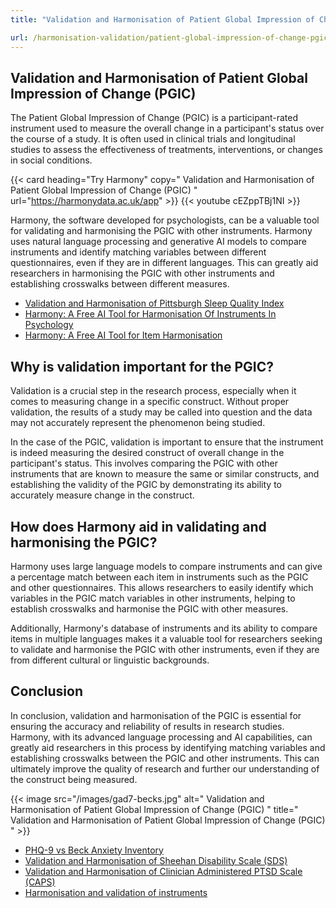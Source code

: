 ```yaml
---
title: "Validation and Harmonisation of Patient Global Impression of Change (PGIC)"

url: /harmonisation-validation/patient-global-impression-of-change-pgic
---
```


## Validation and Harmonisation of Patient Global Impression of Change (PGIC)

The Patient Global Impression of Change (PGIC) is a participant-rated instrument used to measure the overall change in a participant's status over the course of a study. It is often used in clinical trials and longitudinal studies to assess the effectiveness of treatments, interventions, or changes in social conditions.

{{< card heading="Try Harmony" copy=" Validation and Harmonisation of Patient Global Impression of Change (PGIC) " url="https://harmonydata.ac.uk/app" >}}
{{< youtube cEZppTBj1NI >}}

Harmony, the software developed for psychologists, can be a valuable tool for validating and harmonising the PGIC with other instruments. Harmony uses natural language processing and generative AI models to compare instruments and identify matching variables between different questionnaires, even if they are in different languages. This can greatly aid researchers in harmonising the PGIC with other instruments and establishing crosswalks between different measures.

* [Validation and Harmonisation of Pittsburgh Sleep Quality Index](/harmonisation-validation/pittsburgh-sleep-quality-index)
* [Harmony: A Free AI Tool for Harmonisation Of Instruments In Psychology](/item-harmonisation/harmony-a-free-ai-tool-for-harmonisation-of-instruments-in-psychology)
* [Harmony: A Free AI Tool for Item Harmonisation](/item-harmonisation/harmony-a-free-ai-tool-for-item-harmonisation)

## Why is validation important for the PGIC?

Validation is a crucial step in the research process, especially when it comes to measuring change in a specific construct. Without proper validation, the results of a study may be called into question and the data may not accurately represent the phenomenon being studied.

In the case of the PGIC, validation is important to ensure that the instrument is indeed measuring the desired construct of overall change in the participant's status. This involves comparing the PGIC with other instruments that are known to measure the same or similar constructs, and establishing the validity of the PGIC by demonstrating its ability to accurately measure change in the construct.

## How does Harmony aid in validating and harmonising the PGIC?

Harmony uses large language models to compare instruments and can give a percentage match between each item in instruments such as the PGIC and other questionnaires. This allows researchers to easily identify which variables in the PGIC match variables in other instruments, helping to establish crosswalks and harmonise the PGIC with other measures.

Additionally, Harmony's database of instruments and its ability to compare items in multiple languages makes it a valuable tool for researchers seeking to validate and harmonise the PGIC with other instruments, even if they are from different cultural or linguistic backgrounds.

## Conclusion

In conclusion, validation and harmonisation of the PGIC is essential for ensuring the accuracy and reliability of results in research studies. Harmony, with its advanced language processing and AI capabilities, can greatly aid researchers in this process by identifying matching variables and establishing crosswalks between the PGIC and other instruments. This can ultimately improve the quality of research and further our understanding of the construct being measured. 


{{< image src="/images/gad7-becks.jpg" alt=" Validation and Harmonisation of Patient Global Impression of Change (PGIC) " title=" Validation and Harmonisation of Patient Global Impression of Change (PGIC) " >}}









* [PHQ-9 vs Beck Anxiety Inventory](/compare-harmonise-instruments/phq-9-vs-beck-anxiety-inventory/)
* [Validation and Harmonisation of Sheehan Disability Scale (SDS)](/harmonisation-validation/sheehan-disability-scale-sds)
* [Validation and Harmonisation of Clinician Administered PTSD Scale (CAPS)](/harmonisation-validation/clinician-administered-ptsd-scale-caps)
* [Harmonisation and validation of instruments](/harmonisation-validation/)